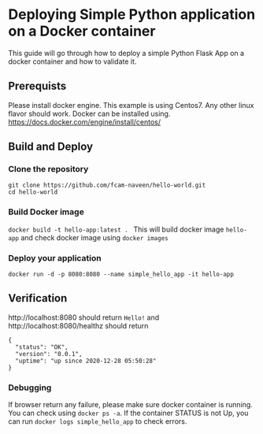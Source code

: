 # Deploying Simple Python application on a Docker container
This guide will go through how to deploy a simple Python Flask App on a docker container and how to validate it.

## Prerequists
Please install docker engine. This example is using Centos7. Any other linux flavor should work.
Docker can be installed using. https://docs.docker.com/engine/install/centos/

## Build and Deploy
### Clone the repository
```git clone https://github.com/fcam-naveen/hello-world.git ```\
```cd hello-world ```

### Build Docker image
```docker build -t hello-app:latest . ```
This will build docker image ```hello-app``` and check docker image using ```docker images```

### Deploy your application
```docker run -d -p 8080:8080 --name simple_hello_app -it hello-app ```

## Verification
http://localhost:8080 should return ```Hello!```  and \
http://localhost:8080/healthz should return
```
{
  "status": "OK",
  "version": "0.0.1",
  "uptime": "up since 2020-12-28 05:50:28"
}
```

### Debugging
If browser return any failure, please make sure docker container is running.
You can check using ```docker ps -a```. If the container STATUS is not Up, you can run ```docker logs simple_hello_app``` to check errors.
